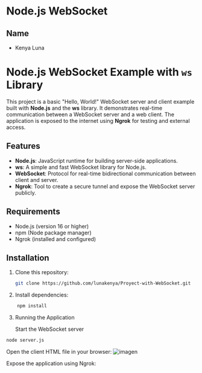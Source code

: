# Node.js WebSocket
## Name

- Kenya Luna
# Node.js WebSocket Example with `ws` Library

This project is a basic "Hello, World!" WebSocket server and client example built with **Node.js** and the **ws** library. It demonstrates real-time communication between a WebSocket server and a web client. The application is exposed to the internet using **Ngrok** for testing and external access.

## Features
- **Node.js**: JavaScript runtime for building server-side applications.
- **ws**: A simple and fast WebSocket library for Node.js.
- **WebSocket**: Protocol for real-time bidirectional communication between client and server.
- **Ngrok**: Tool to create a secure tunnel and expose the WebSocket server publicly.

## Requirements
- Node.js (version 16 or higher)
- npm (Node package manager)
- Ngrok (installed and configured)

## Installation

1. Clone this repository:
   ```bash
   git clone https://github.com/lunakenya/Proyect-with-WebSocket.git
   ```
2. Install dependencies:
```bash
    npm install
   ```
3. Running the Application

    Start the WebSocket server
```bash
node server.js
   ```
Open the client HTML file in your browser:
![imagen](https://github.com/user-attachments/assets/5dbc9f12-9f11-441d-9457-979d42020010)

Expose the application using Ngrok:
